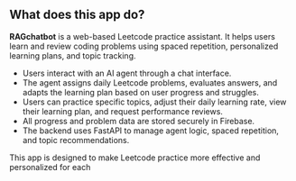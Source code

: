 ## What does this app do?

**RAGchatbot** is a web-based Leetcode practice assistant. It helps users learn and review coding problems using spaced repetition, personalized learning plans, and topic tracking.

- Users interact with an AI agent through a chat interface.
- The agent assigns daily Leetcode problems, evaluates answers, and adapts the learning plan based on user progress and struggles.
- Users can practice specific topics, adjust their daily learning rate, view their learning plan, and request performance reviews.
- All progress and problem data are stored securely in Firebase.
- The backend uses FastAPI to manage agent logic, spaced repetition, and topic recommendations.

This app is designed to make Leetcode practice more effective and personalized for each
